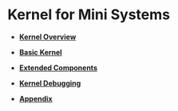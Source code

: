 # Kernel for Mini Systems<a name="EN-US_TOPIC_0000001124663064"></a>

-   **[Kernel Overview](kernel-mini-overview.md)**  

-   **[Basic Kernel](kernel-mini-basic.md)**  

-   **[Extended Components](kernel-mini-extend.md)**  

-   **[Kernel Debugging](kernel-mini-debug.md)**  

-   **[Appendix](kernel-mini-app.md)**  


